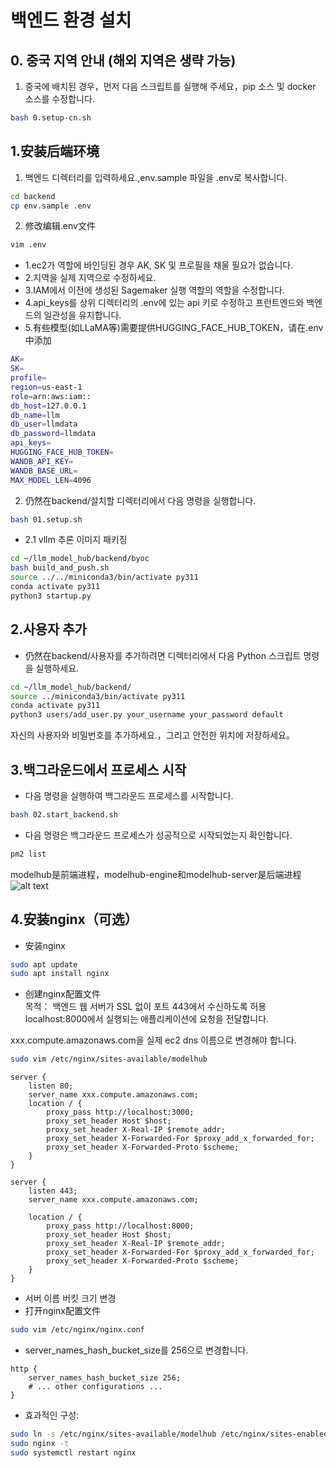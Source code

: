 # 백엔드 환경 설치
## 0. 중국 지역 안내 (해외 지역은 생략 가능)
1. 중국에 배치된 경우，먼저 다음 스크립트를 실행해 주세요，pip 소스 및 docker 소스를 수정합니다.
```bash
bash 0.setup-cn.sh
```

## 1.安装后端环境
1. 백엔드 디렉터리를 입력하세요.,env.sample 파일을 .env로 복사합니다.
```bash
cd backend
cp env.sample .env
```
2. 修改编辑.env文件
```bash
vim .env
```
* 1.ec2가 역할에 바인딩된 경우 AK, SK 및 프로필을 채울 필요가 없습니다.
* 2.지역을 실제 지역으로 수정하세요.
* 3.IAM에서 이전에 생성된 Sagemaker 실행 역할의 역할을 수정합니다.
* 4.api_keys를 상위 디렉터리의 .env에 있는 api 키로 수정하고 프런트엔드와 백엔드의 일관성을 유지합니다.
* 5.有些模型(如LLaMA等)需要提供HUGGING_FACE_HUB_TOKEN，请在.env中添加
```bash
AK=
SK=
profile=
region=us-east-1
role=arn:aws:iam::
db_host=127.0.0.1
db_name=llm
db_user=llmdata
db_password=llmdata
api_keys=
HUGGING_FACE_HUB_TOKEN=
WANDB_API_KEY=
WANDB_BASE_URL=
MAX_MODEL_LEN=4096
```

2. 仍然在backend/설치할 디렉터리에서 다음 명령을 실행합니다.
```bash
bash 01.setup.sh
```

- 2.1 vllm 추론 이미지 패키징
```bash
cd ~/llm_model_hub/backend/byoc
bash build_and_push.sh
source ../../miniconda3/bin/activate py311
conda activate py311
python3 startup.py 
```

## 2.사용자 추가
- 仍然在backend/사용자를 추가하려면 디렉터리에서 다음 Python 스크립트 명령을 실행하세요.
```bash
cd ~/llm_model_hub/backend/
source ../miniconda3/bin/activate py311
conda activate py311
python3 users/add_user.py your_username your_password default
```
자신의 사용자와 비밀번호를 추가하세요.，그리고 안전한 위치에 저장하세요。


## 3.백그라운드에서 프로세스 시작
- 다음 명령을 실행하여 백그라운드 프로세스를 시작합니다.
```bash
bash 02.start_backend.sh
```
- 다음 명령은 백그라운드 프로세스가 성공적으로 시작되었는지 확인합니다.
```bash
pm2 list
```
modelhub是前端进程，modelhub-engine和modelhub-server是后端进程
![alt text](../assets/image-pm2list.png)


## 4.安装nginx（可选）
- 安装nginx
```bash
sudo apt update 
sudo apt install nginx
```

- 创建nginx配置文件  
목적：
  백엔드 웹 서버가 SSL 없이 포트 443에서 수신하도록 허용  
  localhost:8000에서 실행되는 애플리케이션에 요청을 전달합니다.  

xxx.compute.amazonaws.com을 실제 ec2 dns 이름으로 변경해야 합니다.
```bash 
sudo vim /etc/nginx/sites-available/modelhub
```

```nginx
server {
    listen 80;
    server_name xxx.compute.amazonaws.com;
    location / {
        proxy_pass http://localhost:3000;
        proxy_set_header Host $host;
        proxy_set_header X-Real-IP $remote_addr;
        proxy_set_header X-Forwarded-For $proxy_add_x_forwarded_for;
        proxy_set_header X-Forwarded-Proto $scheme;
    }
}

server {
    listen 443;
    server_name xxx.compute.amazonaws.com;

    location / {
        proxy_pass http://localhost:8000;
        proxy_set_header Host $host;
        proxy_set_header X-Real-IP $remote_addr;
        proxy_set_header X-Forwarded-For $proxy_add_x_forwarded_for;
        proxy_set_header X-Forwarded-Proto $scheme;
    }
}
```

- 서버 이름 버킷 크기 변경 
- 打开nginx配置文件
```bash
sudo vim /etc/nginx/nginx.conf
```
- server_names_hash_bucket_size를 256으로 변경합니다.
```nginx
http {
    server_names_hash_bucket_size 256;
    # ... other configurations ...
}
```

- 효과적인 구성:
```bash
sudo ln -s /etc/nginx/sites-available/modelhub /etc/nginx/sites-enabled/ 
sudo nginx -t 
sudo systemctl restart nginx
```
